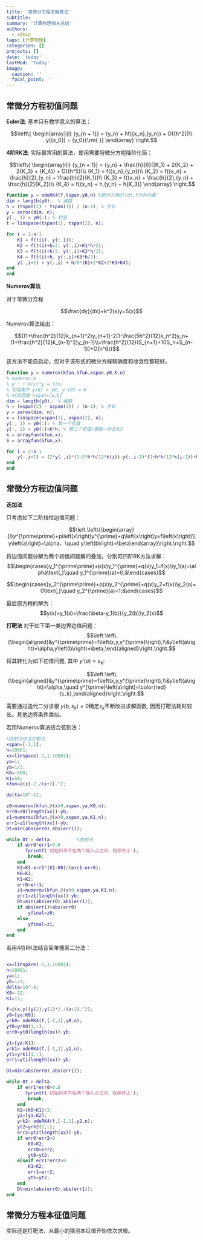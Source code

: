 ```yaml
---
title: '常微分方程求解算法'
subtitle: 
summary: '计算物理相关总结'
authors:
  - admin
tags: [计算物理]
categories: []
projects: []
date: 'today'
lastMod: 'today'
image:
  caption: ''
  focal_point: ''
---
```



## 常微分方程初值问题

**Euler法**: 基本只有教学意义的算法；

$$\left\{ \begin{array}{l}
{y_{n + 1}} = {y_n} + hf({x_n},{y_n}) + O({h^2})\\
y({x_0}) = {y_0}{\rm{ }}
\end{array} \right.$$

**4阶RK法**: 实际最常用的算法，使用需要将微分方程降阶化简；

$$\left\{ \begin{array}{l}
{y_{n + 1}} = {y_n} + \frac{h}{6}({K_1} + 2{K_2} + 2{K_3} + {K_4}) + O({h^5})\\
{K_1} = f({x_n},{y_n})\\
{K_2} = f({x_n} + \frac{h}{2},{y_n} + \frac{h}{2}{K_1})\\
{K_3} = f({x_n} + \frac{h}{2},{y_n} + \frac{h}{2}{K_2})\\
{K_4} = f({x_n} + h,{y_n} + h{K_3})
\end{array} \right.$$

```matlab
function y = odeRK4(f,tspan,y0,n) %微分方程df/dt,f为列向量
dim = length(y0);  % 维数
h = (tspan(2) - tspan(1)) / (n-1); % 步长
y = zeros(dim, n);
y(:, 1) = y0(:); % 初值
t = linspace(tspan(1), tspan(2), n);

for i = 1:n-1
    K1 = f(t(i), y(:,i));
    K2 = f(t(i)+h/2, y(:,i)+K1*h/2);
    K3 = f(t(i)+h/2, y(:,i)+K2*h/2);
    K4 = f(t(i)+h, y(:,i)+K3*h/2);
    y(:,i+1) = y(:,i) + h/6*(K1+2*K2+2*K3+K4);
end
end

```

**Numerov算法**

对于常微分方程 

$$\frac{dy}{dx}+k^2(x)y=S(x)$$

Numerov算法给出：

$${(1+\frac{h^2}{12}k_{n+1}^2)y_{n+1}-2(1-\frac{5h^2}{12}k_n^2)y_n+(1+\frac{h^2}{12}k_{n-1}^2)y_{n-1}\\=\frac{h^2}{12}(S_{n+1}+10S_n+S_{n-1})+O(h^6)}$$

该方法不能自启动，但对于该形式的微分方程精确度和收敛性都较好。

```matlab
function y = numerov(kfun,Sfun,xspan,y0,K,n)
% numerov.m
% y'' + k(x)*y = S(x)
% 初值条件 y(0) = y0, y'(0) = K
% 时间范围 xspan=[a,b]
dim = length(y0);  % 维数
h = (xspan(2) - xspan(1)) / (n-1); % 步长
y = zeros(dim, n);
x = linspace(xspan(1), xspan(2), n);
y(:, 1) = y0(:); % 第一个初值
y(:, 2) = y0(:)+K*h; % 第二个初值(泰勒一阶近似)
k = arrayfun(kfun,x);
S = arrayfun(Sfun,x);

for i = 2:n-1
    y(:,i+1) = (2*y(:,i)*(1-5*h*h/12*k(i))-y(:,i-1)*(1+h*h/12*k(i-1))+h*h/12*(S(:,i+1)+10*S(:,i)+S(:,i-1)))/(1+h*h/12*k(i+1));
end
end
```



## 常微分方程边值问题



**迭加法**

只考虑如下二阶线性边值问题：

$$\left.\left\{\begin{array}{l}y^{\prime\prime}+p\left(x\right)y^{\prime}+q\left(x\right)y=f\left(x\right)\\ y\left(a\right)=\alpha，\quad y\left(b\right)=\beta\end{array}\right.\right.$$

将边值问题分解为两个初值问题解的叠加，分别可四阶RK方法求解：
$$\begin{cases}y_1^{\prime\prime}+p(x)y_1^{\prime}+q(x)y_1=f(x)\\y_1(a)=\alpha\text{,}\quad y_1^{\prime}(a)=0;&\end{cases}$$

$$\begin{cases}y_2^{\prime\prime}+p(x)y_2^{\prime}+q(x)y_2=f(x)\\y_2(a)=0\text{,}\quad y_2^{\prime}(a)=1;&\end{cases}$$

最后原方程的解为：
$$y(x)=y_1(x)+\frac{\beta-y_1(b)}{y_2(b)}y_2(x)$$

**打靶法**
对于如下第一类边界边值问题：
$$\left.\left\{\begin{aligned}&y^{\prime\prime}=f\left(x,y,y^{\prime}\right),\\&y\left(a\right)=\alpha,y\left(b\right)=\beta,\end{aligned}\right.\right.$$

将其转化为如下初值问题, 其中 $y'(a)=s_k$:

$$\left.\left\{\begin{aligned}&y^{\prime\prime}=f\left(x,y,y^{\prime}\right),\\&y\left(a\right)=\alpha,\quad y^{\prime}\left(a\right)=\color{red}{s_k},\end{aligned}\right.\right.$$

需要通过迭代二分求根 $y(b,s_k)=0$确定$s_k$不断改进求解函数, 因而打靶法耗时较长。其他边界条件类似。


若用Numerov算法结合弦割法：

```matlab
%弦割法结合打靶法
xspan=[-1,1];
n=10001;
xx=linspace(-1,1,10001);
ya=1;
yb=1/3;
K0=-500;
K1=50;
kfun=@(x)-2./(x+2).^2;

delta=10^-12;

z0=numerov(kfun,@(x)0,xspan,ya,K0,n);
err0=z0(length(xx))-yb;
z1=numerov(kfun,@(x)0,xspan,ya,K1,n);
err1=z1(length(xx))-yb;
Dt=min(abs(err0),abs(err1));

while Dt > delta          %弦割法
    if err0*err1>0.0
       fprintf('初始斜率不在两个输入点之间，程序终止');
        break;
    end
    K2=K1-err1*(K1-K0)/(err1-err0);
    K0=K1;
    K1=K2;
    err0=err1;
    z1=numerov(kfun,@(x)0,xspan,ya,K1,n);
    err1=z1(length(xx))-yb;
    Dt=min(abs(err0),abs(err1));
    if abs(err1)>abs(err0)
        yfinal=z0;
    else
        yfinal=z1;
    end
end
```

若用4阶RK法结合简单搜索二分法：

```matlab

xx=linspace(-1,1,10001);
n=10001;
ya=1;
yb=1/3;
delta=10^-8;
K0=-12;
K1=15;

f=@(x,y)[y(2);y(1)*2./(x+2).^2];
y0=[ya;K0];
yrk0= odeRK4(f,[-1,1],y0,n);
yt0=yrk0(1,:);
err0=yt0(length(xx))-yb;

y1=[ya;K1];
yrk1= odeRK4(f,[-1,1],y1,n);
yt1=yrk1(1,:);
err1=yt1(length(xx))-yb;

Dt=min(abs(err0),abs(err1));

while Dt > delta   
    if err1*err0>0.0
       fprintf('初始斜率不在两个输入点之间，程序终止');
        break;
    end
    K2=(K0+K1)/2;
    y2=[ya;K2];
    yrk2= odeRK4(f,[-1,1],y2,n);
    yt2=yrk2(1,:);
    err2=yt2(length(xx))-yb;
    if err0*err2>0
        K0=K2;
        err0=err2; 
        yt0=yt2;
    elseif err1*err2>0
        K1=K2;
        err1=err2;
        yt1=yt2;
    end
    Dt=min(abs(err0),abs(err1));
end


```




## 常微分方程本征值问题

实际还是打靶法，从最小的猜测本征值开始依次求根。